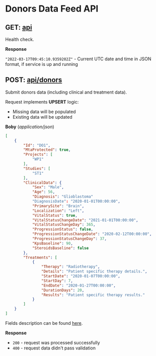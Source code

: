 # Donors Data Feed API

## GET: [api](http://localhost:5100/api)

Health check.


**Response**

`"2022-03-17T09:45:10.9359202Z"` - Current UTC date and time in JSON format, if service is up and running


## POST: [api/donors](http://localhost:5100/api/donors)

Submit donors data (including clinical and treatment data).

Request implements **UPSERT** logic:
- Missing data will be populated
- Existing data will be updated

**Boby** (_application/json_)
```json
[
    {
        "Id": "DO1",
        "MtaProtected": true,
        "Projects": [
            "WP1"
        ],
        "Studies": [
            "ST1"
        ],
        "ClinicalData": {
            "Sex": "Male",
            "Age": 56,
            "Diagnosis": "Glioblastoma"
            "DiagnosisDate": "2020-01-01T00:00:00",
            "PrimarySite": "Brain",
            "Localization": "Left",
            "VitalStatus": true,
            "VitalStatusChangeDate": "2021-01-01T00:00:00",
            "VitalStatusChangeDay": 365,
            "ProgressionStatus": false,
            "ProgressionStatusChangeDate": "2020-02-12T00:00:00",
            "ProgressionStatusChangeDay": 37,
            "KpsBaseline": 90,
            "SteroidsBaseline": false
        },
        "Treatments": [
            {
                "Therapy": "Radiotherapy",
                "Details": "Patient specific therapy details.",
                "StartDate": "2020-01-07T00:00:00",
                "StartDay": 7,
                "EndDate": "2020-01-27T00:00:00",
                "DurationDays": 20,
                "Results": "Patient specific therapy results."
            }
        ]
    }
]
```
Fields description can be found [here](https://github.com/dkfz-unite/unite-donors-feed/blob/main/Docs/api-donors-models.md).

**Response**
- `200` - request was processed successfully
- `400` - request data didn't pass validation
